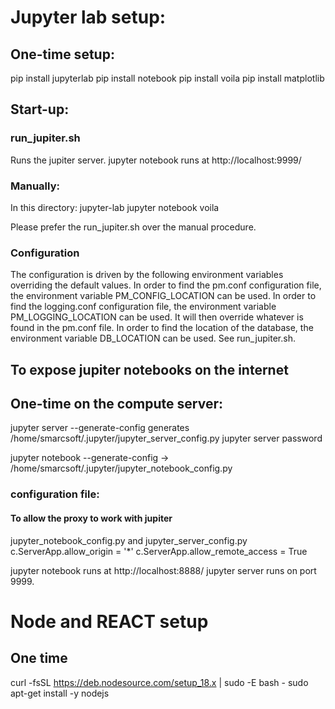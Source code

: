 # Jupyter lab setup:
## One-time setup:
pip install jupyterlab
pip install notebook
pip install voila
pip install matplotlib

## Start-up:
### run_jupiter.sh
Runs the jupiter server.
jupyter notebook runs at http://localhost:9999/

### Manually:
In this directory:
jupyter-lab
jupyter notebook
voila 

Please prefer the run_jupiter.sh over the manual procedure.

### Configuration
The configuration is driven by the following environment variables overriding the default values.
In order to find the pm.conf configuration file, the environment variable PM_CONFIG_LOCATION can be used.
In order to find the logging.conf configuration file, the environment variable PM_LOGGING_LOCATION can be used. It will then override whatever is found in the pm.conf file.
In order to find the location of the database, the environment variable DB_LOCATION can be used. See run_jupiter.sh.

## To expose jupiter notebooks on the internet
## One-time on the compute server:
jupyter server --generate-config generates /home/smarcsoft/.jupyter/jupyter_server_config.py
jupyter server password

jupyter notebook --generate-config -> /home/smarcsoft/.jupyter/jupyter_notebook_config.py

### configuration file:
#### To allow the proxy to work with jupiter
jupyter_notebook_config.py and jupyter_server_config.py
c.ServerApp.allow_origin = '*'
c.ServerApp.allow_remote_access = True


jupyter notebook runs at http://localhost:8888/
jupyter server runs on port 9999.

# Node and REACT setup
## One time
curl -fsSL https://deb.nodesource.com/setup_18.x | sudo -E bash -
sudo apt-get install -y nodejs
